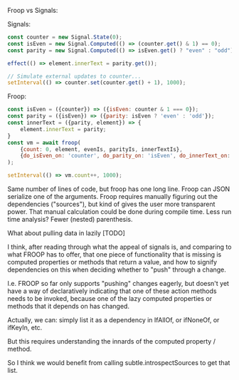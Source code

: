 Froop vs Signals:

Signals:

```JavaScript
const counter = new Signal.State(0);
const isEven = new Signal.Computed(() => (counter.get() & 1) == 0);
const parity = new Signal.Computed(() => isEven.get() ? "even" : "odd");

effect(() => element.innerText = parity.get());

// Simulate external updates to counter...
setInterval(() => counter.set(counter.get() + 1), 1000);
```

Froop:

```JavaScript
const isEven = ({counter}) => ({isEven: counter & 1 === 0});
const parity = ({isEven}) => ({parity: isEven ? 'even' : 'odd'});
const innerText = ({parity, element}) => {
    element.innerText = parity;
}
const vm = await froop(
    {count: 0, element, evenIs, parityIs, innerTextIs}, 
    {do_isEven_on: 'counter', do_parity_on: 'isEven', do_innerText_on: 'parity'}
);

setInterval(() => vm.count++, 1000);
```

Same number of lines of code, but froop has one long line.
Froop can JSON serialize one of the arguments.
Froop requires manually figuring out the dependencies ("sources"), but kind of gives the user more transparent power.
That manual calculation could be done during compile time.
Less run time analysis?
Fewer (nested) parenthesis.



What about pulling data in lazily [TODO]

I think, after reading through what the appeal of signals is, and comparing to what FROOP has to offer, that one piece of functionality that is missing is computed properties or methods that return a value, and how to signify dependencies on this when deciding whether to "push" through a change.

I.e. FROOP so far only supports "pushing" changes eagerly, but doesn't yet have a way of declaratively indicating that one of these action methods needs to be invoked, because one of the lazy computed properties or methods that it depends on has changed.

Actually, we can:  simply list it as a dependency in IfAllOf, or ifNoneOf, or ifKeyIn, etc.

But this requires understanding the innards of the computed property / method.

So I think we would benefit from calling subtle.introspectSources to get that list.